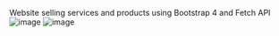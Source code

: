 Website selling services and products using Bootstrap 4 and Fetch API
![image](https://user-images.githubusercontent.com/45456220/165165525-2a06381e-9f05-46db-b775-d51d2b5b3327.png)
![image](https://user-images.githubusercontent.com/45456220/165165726-c62697d6-7695-4ac9-9802-ae1693dd2da9.png)
